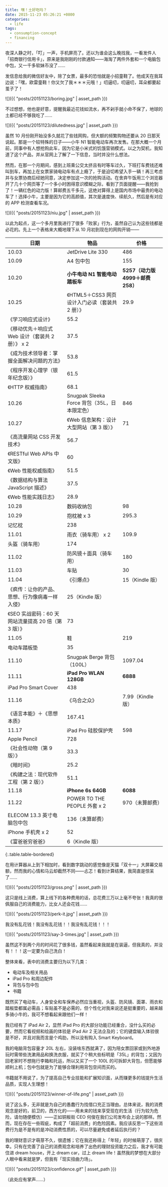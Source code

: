```yaml
---
title: 嘿！土好吃吗？
date: 2015-11-23 05:26:21 +0800
categories:
  - life
tags:
  - consumption-concept
  - financing
---
```


夜深人静之时，「叮」一声，手机屏亮了。还以为谁会这么晚找我，一看发件人「招商银行信用卡」，原来是我刚刚的付款通知——海淘了两件外套和一个电脑包中包，又一千多软妹币没了……

发信息给我的微信好友中，除了女票，最多的恐怕就是小招童鞋了。他成天在我耳边说：「嘿，欧雷童鞋！你又欠了我＊＊＊元哦！」叨逼叨，叨逼叨，耳朵都要起茧子了！

![]({{ "posts/20151123/boring.jpg" | asset_path }})

不过想想，他也是好意，提醒我最近花钱如流水，再不剁手就小命不保了，地球的土都已经不够我吃了……

![]({{ "posts/20151123/dilutedness.jpg" | asset_path }})

虽然 10 月份刚开始没多久就花了些钱网购，但大额的频繁购物还要从 20 日那天说起。那是一个较特殊的日子——小牛 N1 智能电动车再次发售。在那大概一个月前，同事中有人想抢购此车，因为它是小米式的饥饿营销模式。以之为契机，我知道了这个产品，并从官网上了解了一下信息，当时并没什么想法。

然而，在那一个月期间，感到上班乘公交太挤且有时等车过久，下班打车费钱还难叫到车，再加上在女票家骑电动车有点上瘾了，于是迫切希望入手一辆！再三考虑并与女票协商后经她同意，决定参加这一次的抢购活动。在舍弃午饭用三个浏览器开了几十个网页等了一个多小时困得意识模糊之际，看到了页面提醒——我抢到了！一辆红色的动力版！算邮费五千多元，这绝对算得上是国内市场中最贵的电动车了！选择小牛，主要是因为它的高颜值，其次是速度快、续航久，然后是有对应的 APP 检测查看车况。

![]({{ "posts/20151123/niu.jpg" | asset_path }})

以此为起点，这一个多月里我进行了很多「败家」行为，虽然自己认为这些钱都是必花的。先上一个表格来大概地理下从 10 月初到现在的网购开销——

日期 | 物品 | 价格
---- | ----- | -----
10.03 | JetDrive Lite 330 | 486
10.09 | A4 包中包 | 155
10.20 | **小牛电动 N1 智能电动踏板车** | **5257（动力版 4999＋邮费 258）**
10.25 | 《HTML5＋CSS3 网页设计入门必读（套装共 2 册）》 | 29.9
 | 《学习响应式设计》 | 55.2
 | 《移动优先＋响应式 Web 设计（套装共 2 册）》 x 2 | 37.5
 | 《成为技术领导者：掌握全面解决问题的方法》 | 53.8
 | 《程序开发心理学（银年纪念版）》 | 61.5
 | 《HTTP 权威指南》 | 68.1
10.26 | Snugpak Sleeka Force 背包（35L，日本限定色） | 846
10.27 | 《Web 信息架构：设计大型网站（第 3 版）》 | 71
 | 《高流量网站 CSS 开发技术》 | 56.7
 | 《RESTful Web APIs 中文版》 | 60
 | 《Web 性能权威指南》 | 51.5
 | 《数据结构与算法 JavaScript 描述》 | 37.5
 | 《Web 性能实践日志》 | 28.9
10.28 | 数码收纳包 | 98
10.29 | 抱枕被 x 3 | 295.3
 | 记忆枕 | 238
11.01 | 雨衣（骑车用） x 2 | 109.9
 | 头盔（骑车用） | 174
11.02 | 防风镜＋面具（骑车用） | 180
11.03 | 车贴 | 30
11.04 | 《引爆点》 | 15（Kindle 版）
 | 《疯传：让你的产品、思想、行为像病毒一样入侵》 | 25（Kindle 版）
 | 《SEO 实战密码：60 天网站流量提高 20 倍（第 3 版）》 | 73
11.05 | 鞋 | 219
 | 电动车踏板垫 | 35
11.10 | Snugpak Berge 背包（100L） | 1097.04
11.11 | **iPad Pro WLAN 128GB** | **6888**
 | iPad Pro Smart Cover | 438
11.16 | 《乌合之众》 | 7.99（Kindle 版）
 | 《语言本能》＋《思想本质》 | 167.41
11.17 | iPad Pro 硅胶保护壳 | 598
 | Apple Pencil | 728
 | 《社会性动物（第 9 版）》 | 33.3
 | 《暗时间》 | 25.2
 | 《构建之法：现代软件工程（第 2 版）》 | 51.1
11.18 | **iPhone 6s 64GB** | **6088**
11.22 | POWER TO THE PEOPLE 外套 x 2 | 970（未算邮费）
 | ELECOM 13.3 英寸电脑包中包 | 136（未算邮费）
 | iPhone 手机壳 x 2 | 52
 | 《富爸爸穷爸爸》 | 6（Kindle 版）
{:.table.table-bordered}

在用计算器从上到下相加时，看到数字跳动的感觉像是天猫「双十一」大屏幕交易额，然而我的心情和马云却截然不同——忐忑！看到计算结果，我简直是惊呆了……

![]({{ "posts/20151123/gross.png" | asset_path }})

这只是线上消费，算上线下的各种费用的话，总花费三万以上毫不夸张！我真的很佩服自己的消费能力，比女人还会花钱……

![]({{ "posts/20151123/perk-it.jpg" | asset_path }})

我没有乱花钱！我没有乱花钱！！我没有乱花钱！！！

![]({{ "posts/20151123/say-3-times.jpg" | asset_path }})

虽然这不到两个月的时间花了很多钱，虽然看起来我就是在装逼，但我真的，并没有！！！这一定要为自己洗白！

整体来看，表中的消费主要归为以下几类：

* 电动车及相关用品
* iPad Pro 和周边配件
* 背包与包中包
* 书籍

既然买了电动车，人身安全和车保养必然应当重视，头盔、防风镜、面罩、雨衣和踏板垫都属必需品；车贴虽不是必需的，但个性化对我来说还是挺重要的，越来越多骑小牛的，我可不想看起来跟他们一样！

我已经有了 iPad Air 2，显然 iPad Pro 的大部分功能已经重合，没什么买的必要，然而它看视频和绘画的体验是 iPad Air 2 无法企及的；它的键盘输入体验很是不好，并且对我而言是个鸡肋，所以没有购入 Smart Keyboard。

我的电脑背包容量才 20L 左右，没装啥东西就满了，因为陪女票回家或到外地游玩时需带些洗漱用品和换洗衣服，就买了个稍大些标明是「35L」的背包；又因为回老家时不想拖行李箱和托运，所以又买了一个 100L 的可拆卸大背包，但愿能够顺利上机；包中包就是为了能够合理利用背包空间而买的。

书籍就不用说了，为了提高自己专业技能和扩展知识面，从而赚更多的钱提升生活品质，实现人生理想！

![]({{ "posts/20151123/winner-of-life.png" | asset_path }})

说了这么多，无非就是为自己的愚蠢行为找借口充正当理由。总体来说，我的消费观念是好的，前卫的，西方化的——用未来的钱来享受现在的生活（行为较为危险，请勿随便模仿）——正如铜板街 CEO 何俊在我们公司发布会上说的那样。然而，现在存在一些瑕疵，构成了「超前消费」的危险因素。我应该反思一下这些消费行为是不是有的是冲动消费性质的，可以尽量避免或者延后执行的？

我的理财意识才萌芽不久，很遗憾；它在我还称得上「年轻」的时候萌芽了，很庆幸。只有在完善了自己的消费观念和培养了出色的理财投资能力之后，我才有可能住进 dream house，开上 dream car，过上 dream life！虽然我的梦想在大部分人眼中看来就是梦，但我有「现实扭曲力场」。

![]({{ "posts/20151123/confidence.gif" | asset_path }})

（此处应有掌声……）
